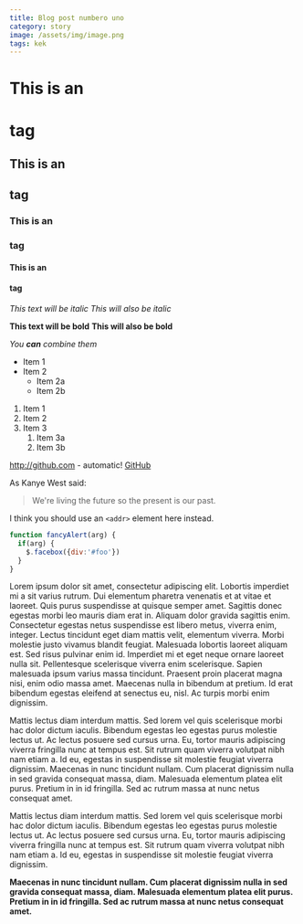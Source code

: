 ```yaml
---
title: Blog post numbero uno
category: story
image: /assets/img/image.png
tags: kek
---
```


# This is an <h1> tag
## This is an <h2> tag
### This is an <h3> tag
#### This is an <h4> tag

*This text will be italic*
_This will also be italic_

**This text will be bold**
__This will also be bold__

_You **can** combine them_

* Item 1
* Item 2
  * Item 2a
  * Item 2b

1. Item 1
1. Item 2
1. Item 3
   1. Item 3a
   1. Item 3b

  http://github.com - automatic!
[GitHub](http://github.com)


As Kanye West said:

> We're living the future so
> the present is our past.

I think you should use an
`<addr>` element here instead.

```javascript
function fancyAlert(arg) {
  if(arg) {
    $.facebox({div:'#foo'})
  }
}
```

Lorem ipsum dolor sit amet, consectetur adipiscing elit. Lobortis imperdiet mi a sit varius rutrum. Dui elementum pharetra venenatis et at vitae et laoreet. Quis purus suspendisse at quisque semper amet. Sagittis donec egestas morbi leo mauris diam erat in. Aliquam dolor gravida sagittis enim. Consectetur egestas netus suspendisse est libero metus, viverra enim, integer. Lectus tincidunt eget diam mattis velit, elementum viverra. Morbi molestie justo vivamus blandit feugiat. Malesuada lobortis laoreet aliquam est. Sed risus pulvinar enim id. Imperdiet mi et eget neque ornare laoreet nulla sit. Pellentesque scelerisque viverra enim scelerisque. Sapien malesuada ipsum varius massa tincidunt. Praesent proin placerat magna nisi, enim odio massa amet. Maecenas nulla in bibendum at pretium. Id erat bibendum egestas eleifend at senectus eu, nisl. Ac turpis morbi enim dignissim.

Mattis lectus diam interdum mattis. Sed lorem vel quis scelerisque morbi hac dolor dictum iaculis. Bibendum egestas leo egestas purus molestie lectus ut. Ac lectus posuere sed cursus urna. Eu, tortor mauris adipiscing viverra fringilla nunc at tempus est. Sit rutrum quam viverra volutpat nibh nam etiam a. Id eu, egestas in suspendisse sit molestie feugiat viverra dignissim. Maecenas in nunc tincidunt nullam. Cum placerat dignissim nulla in sed gravida consequat massa, diam. Malesuada elementum platea elit purus. Pretium in in id fringilla. Sed ac rutrum massa at nunc netus consequat amet.

Mattis lectus diam interdum mattis. Sed lorem vel quis scelerisque morbi hac dolor dictum iaculis. Bibendum egestas leo egestas purus molestie lectus ut. Ac lectus posuere sed cursus urna. Eu, tortor mauris adipiscing viverra fringilla nunc at tempus est. Sit rutrum quam viverra volutpat nibh nam etiam a. Id eu, egestas in suspendisse sit molestie feugiat viverra dignissim.

**Maecenas in nunc tincidunt nullam. Cum placerat dignissim nulla in sed gravida consequat massa, diam. Malesuada elementum platea elit purus. Pretium in in id fringilla. Sed ac rutrum massa at nunc netus consequat amet.**
